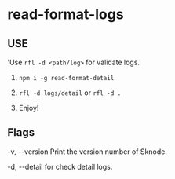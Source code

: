 # read-format-logs

## USE
'Use `rfl -d <path/log>` for validate logs.'

1. `npm i -g read-format-detail`

2. `rfl -d logs/detail` or `rfl -d .` 

3. Enjoy!

## Flags
  -v, --version   Print the version number of Sknode.

  -d, --detail       for check detail logs.